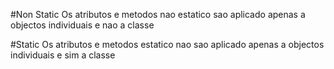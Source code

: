 #Non Static
Os atributos e metodos nao estatico sao aplicado apenas a objectos individuais e nao a classe

#Static
Os atributos e metodos estatico nao sao aplicado apenas a objectos individuais e sim a classe